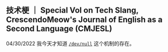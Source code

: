 ## 技术梗 ｜ Special Vol on Tech Slang, CrescendoMeow's Journal of English as a Second Language (CMJESL)

04/30/2022 我今天才知道 [`/dev/null`](https://zh.m.wikipedia.org/wiki//dev/null) 这个机制的存在。
